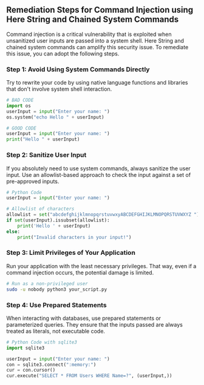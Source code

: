 

## Remediation Steps for Command Injection using Here String and Chained System Commands

Command injection is a critical vulnerability that is exploited when unsanitized user inputs are passed into a system shell. Here String and chained system commands can amplify this security issue. To remediate this issue, you can adopt the following steps.

### Step 1: Avoid Using System Commands Directly
Try to rewrite your code by using native language functions and libraries that don't involve system shell interaction.

```python
# BAD CODE
import os
userInput = input("Enter your name: ")
os.system("echo Hello " + userInput)

# GOOD CODE
userInput = input("Enter your name: ")
print("Hello " + userInput)
```

### Step 2: Sanitize User Input
If you absolutely need to use system commands, always sanitize the user input. Use an allowlist-based approach to check the input against a set of pre-approved inputs.

```python
# Python Code
userInput = input("Enter your name: ")

# Allowlist of characters
allowlist = set("abcdefghijklmnopqrstuvwxyABCDEFGHIJKLMNOPQRSTUVWXYZ ")
if set(userInput).issubset(allowlist):
    print('Hello ' + userInput)
else:
    print("Invalid characters in your input!")
```

### Step 3: Limit Privileges of Your Application
Run your application with the least necessary privileges. That way, even if a command injection occurs, the potential damage is limited.

```bash
# Run as a non-privileged user
sudo -u nobody python3 your_script.py
```

### Step 4: Use Prepared Statements
When interacting with databases, use prepared statements or parameterized queries. They ensure that the inputs passed are always treated as literals, not executable code.

```python
# Python Code with sqlite3
import sqlite3

userInput = input("Enter your name: ")
con = sqlite3.connect(":memory:")
cur = con.cursor()
cur.execute("SELECT * FROM Users WHERE Name=?", (userInput,))
```